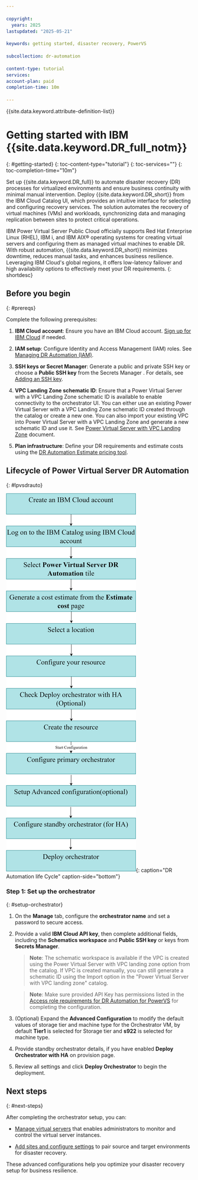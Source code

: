 ```yaml
---

copyright:
  years: 2025
lastupdated: "2025-05-21"

keywords: getting started, disaster recovery, PowerVS

subcollection: dr-automation

content-type: tutorial
services: 
account-plan: paid
completion-time: 10m

---
```


{{site.data.keyword.attribute-definition-list}}

# Getting started with IBM {{site.data.keyword.DR_full_notm}}
{: #getting-started}
{: toc-content-type="tutorial"}
{: toc-services=""}
{: toc-completion-time="10m"}

Set up {{site.data.keyword.DR_full}} to automate disaster recovery (DR) processes for virtualized environments and ensure business continuity with minimal manual intervention. Deploy {{site.data.keyword.DR_short}} from the IBM Cloud Catalog UI, which provides an intuitive interface for selecting and configuring recovery services. The solution automates the recovery of virtual machines (VMs) and workloads, synchronizing data and managing replication between sites to protect critical operations.

IBM Power Virtual Server Public Cloud officially supports Red Hat Enterprise Linux (RHEL), IBM i, and IBM AIX® operating systems for creating virtual servers and configuring them as managed virtual machines to enable DR. With robust automation, {{site.data.keyword.DR_short}} minimizes downtime, reduces manual tasks, and enhances business resilience. Leveraging IBM Cloud's global regions, it offers low-latency failover and high availability options to effectively meet your DR requirements.
{: shortdesc}

## Before you begin
{: #prereqs}

Complete the following prerequisites:

1. **IBM Cloud account**: Ensure you have an IBM Cloud account. [Sign up for IBM Cloud](https://cloud.ibm.com/registration) if needed.
2. **IAM setup**: Configure Identity and Access Management (IAM) roles. See [Managing DR Automation (IAM)](/docs/dr-automation-powervs?topic=dr-automation-powervs-iam-manage).
3. **SSH keys or Secret Manager**: Generate a public and private SSH key or choose a **Public SSH key** from the Secrets Manager . For details, see [Adding an SSH key](https://cloud.ibm.com/docs/account?topic=account-userapikey&interface=ui).

4. **VPC Landing Zone schematic ID**: Ensure that a Power Virtual Server with a VPC Landing Zone schematic ID is available to enable connectivity to the orchestrator UI. You can either use an existing Power Virtual Server with a VPC Landing Zone schematic ID created through the catalog or create a new one. You can also import your existing VPC into Power Virtual Server with a VPC Landing Zone and generate a new schematic ID and use it. See [Power Virtual Server with VPC Landing Zone](https://cloud.ibm.com/docs/powervs-vpc?topic=powervs-vpc-automation-solution-overview) document.

5. **Plan infrastructure**: Define your DR requirements and estimate costs using the [DR Automation Estimate pricing tool](https://cloud.ibm.com/estimator).

## Lifecycle of Power Virtual Server DR Automation
{: #lpvsdrauto} 

![DR Automation life Cycle](images/Flow-chart-drawio.svg "DR Automation life Cycle"){: caption="DR Automation life Cycle" caption-side="bottom"}

### Step 1: Set up the orchestrator
{: #setup-orchestrator}

1. On the **Manage** tab, configure the **orchestrator name** and set a password to secure access.
2. Provide a valid **IBM Cloud API key**, then complete additional fields, including the **Schematics workspace** and **Public SSH key** or keys from **Secrets Manager**.
   > **Note**: The schematic workspace is available if the VPC is created using the Power Virtual Server with VPC landing zone option from the catalog. If VPC is created manually, you can still generate a schematic ID using the Import option in the "Power Virtual Server with VPC landing zone" catalog.
   
   > **Note**: Make sure provided API Key has permissions listed in the [Access role requirements for DR Automation for PowerVS](/docs/dr-automation-powervs?topic=dr-automation-powervs-iam-manage#ser-acc-role-dr-auto) for completing the configuration.

3. (Optional) Expand the **Advanced Configuration** to modify the default values of storage tier and machine type for the Orchestrator VM, by default **Tier1** is selected for Storage tier and **s922** is selected for machine type.

4. Provide standby orchestrator details, if you have enabled **Deploy Orchestrator with HA** on provision page.
5. Review all settings and click **Deploy Orchestrator** to begin the deployment.


## Next steps
{: #next-steps}

After completing the orchestrator setup, you can:

- [Manage virtual servers](/docs/dr-automation-powervs?topic=dr-automation-powervs-manage-vm-ser) that enables administrators to monitor and control the virtual server instances.

- [Add sites and configure settings](/docs/dr-automation-powervs?topic=dr-automation-powervs-add-site-ksys) to pair source and target environments for disaster recovery.

These advanced configurations help you optimize your disaster recovery setup for business resilience.
